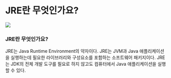 # JRE란 무엇인가요?

![](https://velog.velcdn.com/images/chrios99/post/abb7b27d-6725-4aa7-8b8b-b835262f486f/image.png)

### JRE란 무엇인가요?
JRE는 Java Runtime Environment의 약자이다. 
JRE는 JVM과 Java 애플리케이션을 실행하는데 필요한 라이브러리와 구성요소를 포함하는 소프트웨어 패키지이다. 
JRE는 JDK의 전체 개발 도구를 필요로 하지 않고도 컴퓨터에서 Java 애플리케이션을 실행할 수 있다.